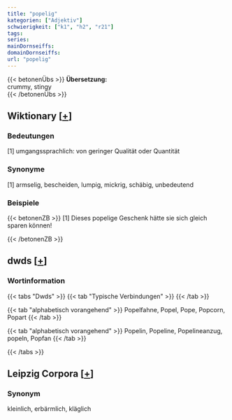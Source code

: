 ```yaml
---
title: "popelig"
kategorien: ["Adjektiv"]
schwierigkeit: ["k1", "h2", "r21"]
tags:
series:
mainDornseiffs:
domainDornseiffs:
url: "popelig"
---
```


{{< betonenÜbs >}}
**Übersetzung:**  
crummy, stingy  
{{< /betonenÜbs >}}

## Wiktionary [[+](https://de.wiktionary.org/wiki/popelig)]

### Bedeutungen
[1] umgangssprachlich: von geringer Qualität oder Quantität  

### Synonyme
[1] armselig, bescheiden, lumpig, mickrig, schäbig, unbedeutend  

### Beispiele
{{< betonenZB >}}
[1] Dieses popelige Geschenk hätte sie sich gleich sparen können!  

{{< /betonenZB >}}


## dwds [[+](https://www.dwds.de/wb/popelig)]

### Wortinformation
{{< tabs "Dwds" >}}
{{< tab "Typische Verbindungen" >}}
{{< /tab >}}

{{< tab "alphabetisch vorangehend" >}}
Popelfahne, Popel, Pope, Popcorn, Popart
{{< /tab >}}

{{< tab "alphabetisch vorangehend" >}}
Popelin, Popeline, Popelineanzug, popeln, Popfan
{{< /tab >}}

{{< /tabs >}}

## Leipzig Corpora [[+](https://corpora.uni-leipzig.de/en/res?word=popelig&corpusId=deu_newscrawl-public_2018)]


### Synonym
kleinlich, erbärmlich, kläglich

